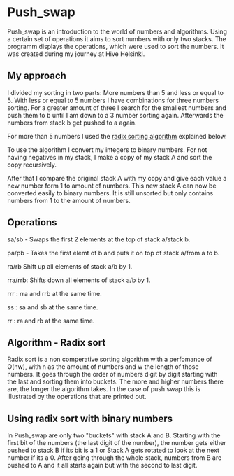 # Push_swap

Push_swap is an introduction to the world of numbers and algorithms.
Using a certain set of operations it aims to sort numbers with only two stacks.
The programm displays the operations, which were used to sort the numbers.
It was created during my journey at Hive Helsinki.

## My approach

I divided my sorting in two parts: More numbers than 5 and less or equal to 5. 
With less or equal to 5 numbers I have combinations for three numbers sorting. For a greater amount of three I search for the smallest numbers and push them to b until I am down to a 3 number sorting again. Afterwards the numbers from stack b get pushed to a again.

For more than 5 numbers I used the [radix sorting algorithm](https://www.geeksforgeeks.org/radix-sort/) explained below. 

To use the algorithm I convert my integers to binary numbers. For not having negatives in my stack, I make a copy of my stack A and sort the copy recursively.

After that I compare the original stack A with my copy and give each value a new number form 1 to amount of numbers. This new stack A can now be converted easily to binary numbers. It is still unsorted but only contains numbers from 1 to the amount of numbers.

## Operations

sa/sb - Swaps the first 2 elements at the top of stack a/stack b. 

pa/pb - Takes the first elemt of b and puts it on top of stack a/from a to b.

ra/rb Shift up all elements of stack a/b by 1.

rra/rrb: Shifts down all elements of stack a/b by 1.

rrr : rra and rrb at the same time.

ss : sa and sb at the same time.

rr : ra and rb at the same time.

## Algorithm - Radix sort 

Radix sort is a non comperative sorting algorithm with a perfomance of O(nw), with n as the amount of numbers and w the length of those numbers. It goes through the order of numbers digit by digit starting with the last and sorting them into buckets. The more and higher numbers there are, the longer the algorithm takes. In the case of push swap this is illustrated by the operations that are printed out.

## Using radix sort with binary numbers

In Push_swap are only two "buckets" with stack A and B. 
Starting with the first bit of the numbers (the last digit of the number), the number gets either pushed to stack B if its bit is a 1 or Stack A gets rotated to look at the next number if its a 0. 
After going through the whole stack, numbers from B are pushed to A and it all starts again but with the second to last digit. 
